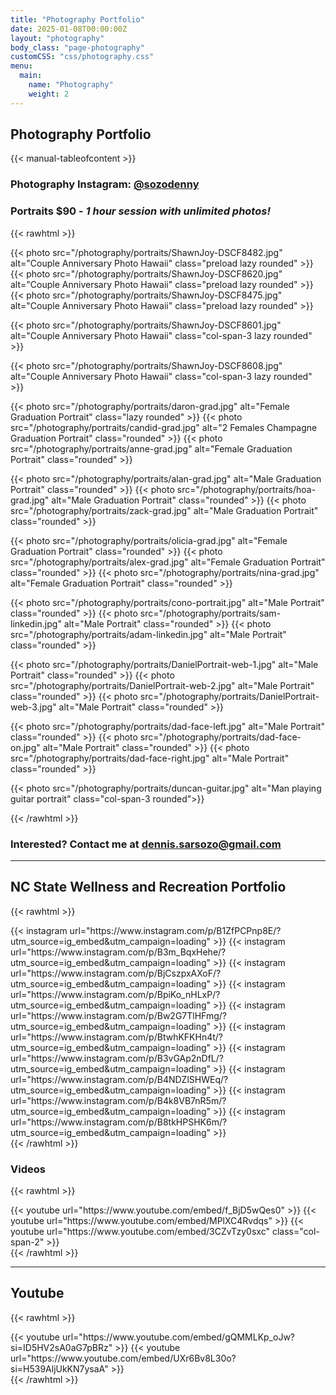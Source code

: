 ```yaml
---
title: "Photography Portfolio"
date: 2025-01-08T00:00:00Z
layout: "photography"
body_class: "page-photography"
customCSS: "css/photography.css"
menu:
  main:
    name: "Photography"
    weight: 2
---
```

## Photography Portfolio

{{< manual-tableofcontent >}}

### Photography Instagram: [@sozodenny](https://www.instagram.com/sozodenny)

### Portraits $90 - *1 hour session with unlimited photos!*

{{< rawhtml >}}
<div class="grid grid-cols-3 gap-4">
  {{< photo src="/photography/portraits/ShawnJoy-DSCF8482.jpg" alt="Couple Anniversary Photo Hawaii" class="preload lazy rounded" >}}
  {{< photo src="/photography/portraits/ShawnJoy-DSCF8620.jpg" alt="Couple Anniversary Photo Hawaii" class="preload lazy rounded" >}}
  {{< photo src="/photography/portraits/ShawnJoy-DSCF8475.jpg" alt="Couple Anniversary Photo Hawaii" class="preload lazy rounded" >}}

  {{< photo src="/photography/portraits/ShawnJoy-DSCF8601.jpg" alt="Couple Anniversary Photo Hawaii" class="col-span-3 lazy rounded" >}}

  {{< photo src="/photography/portraits/ShawnJoy-DSCF8608.jpg" alt="Couple Anniversary Photo Hawaii" class="col-span-3 lazy rounded" >}}

  {{< photo src="/photography/portraits/daron-grad.jpg" alt="Female Graduation Portrait" class="lazy rounded" >}}
  {{< photo src="/photography/portraits/candid-grad.jpg" alt="2 Females Champagne Graduation Portrait" class="rounded" >}}
  {{< photo src="/photography/portraits/anne-grad.jpg" alt="Female Graduation Portrait" class="rounded" >}}
  
  {{< photo src="/photography/portraits/alan-grad.jpg" alt="Male Graduation Portrait" class="rounded" >}}
  {{< photo src="/photography/portraits/hoa-grad.jpg" alt="Male Graduation Portrait" class="rounded" >}}
  {{< photo src="/photography/portraits/zack-grad.jpg" alt="Male Graduation Portrait" class="rounded" >}}
  
  {{< photo src="/photography/portraits/olicia-grad.jpg" alt="Female Graduation Portrait" class="rounded" >}}
  {{< photo src="/photography/portraits/alex-grad.jpg" alt="Female Graduation Portrait" class="rounded" >}}
  {{< photo src="/photography/portraits/nina-grad.jpg" alt="Female Graduation Portrait" class="rounded" >}}
  
  {{< photo src="/photography/portraits/cono-portrait.jpg" alt="Male Portrait" class="rounded" >}}
  {{< photo src="/photography/portraits/sam-linkedin.jpg" alt="Male Portrait" class="rounded" >}}
  {{< photo src="/photography/portraits/adam-linkedin.jpg" alt="Male Portrait" class="rounded" >}}
  
  {{< photo src="/photography/portraits/DanielPortrait-web-1.jpg" alt="Male Portrait" class="rounded" >}}
  {{< photo src="/photography/portraits/DanielPortrait-web-2.jpg" alt="Male Portrait" class="rounded" >}}
  {{< photo src="/photography/portraits/DanielPortrait-web-3.jpg" alt="Male Portrait" class="rounded" >}}
  
  {{< photo src="/photography/portraits/dad-face-left.jpg" alt="Male Portrait" class="rounded" >}}
  {{< photo src="/photography/portraits/dad-face-on.jpg" alt="Male Portrait" class="rounded" >}}
  {{< photo src="/photography/portraits/dad-face-right.jpg" alt="Male Portrait" class="rounded" >}}

  {{< photo src="/photography/portraits/duncan-guitar.jpg" alt="Man playing guitar portrait" class="col-span-3 rounded">}}
</div>
{{< /rawhtml >}}

### Interested? Contact me at [dennis.sarsozo@gmail.com](mailto:dennis.sarsozo@gmail.com)

---

## NC State Wellness and Recreation Portfolio

{{< rawhtml >}}
<div class="grid grid-cols-1 sm:grid-cols-2 lg:grid-cols-3 gap-4">
  {{< instagram url="https://www.instagram.com/p/B1ZfPCPnp8E/?utm_source=ig_embed&utm_campaign=loading" >}}
  {{< instagram url="https://www.instagram.com/p/B3m_BqxHehe/?utm_source=ig_embed&utm_campaign=loading" >}}
  {{< instagram url="https://www.instagram.com/p/BjCszpxAXoF/?utm_source=ig_embed&utm_campaign=loading" >}}
  {{< instagram url="https://www.instagram.com/p/BpiKo_nHLxP/?utm_source=ig_embed&utm_campaign=loading" >}}
  {{< instagram url="https://www.instagram.com/p/Bw2G7TlHFmg/?utm_source=ig_embed&utm_campaign=loading" >}}
  {{< instagram url="https://www.instagram.com/p/BtwhKFKHn4t/?utm_source=ig_embed&utm_campaign=loading" >}}
  {{< instagram url="https://www.instagram.com/p/B3vGAp2nDfL/?utm_source=ig_embed&utm_campaign=loading" >}}
  {{< instagram url="https://www.instagram.com/p/B4NDZlSHWEq/?utm_source=ig_embed&utm_campaign=loading" >}}
  {{< instagram url="https://www.instagram.com/p/B4k8VB7nR5m/?utm_source=ig_embed&utm_campaign=loading" >}}
  {{< instagram url="https://www.instagram.com/p/B8tkHPSHK6m/?utm_source=ig_embed&utm_campaign=loading" >}}
</div>
{{< /rawhtml >}}

### Videos

{{< rawhtml >}}
<div class="grid grid-cols-2 sm:grid-cols-2 gap-4 mt-8">
  {{< youtube url="https://www.youtube.com/embed/f_BjD5wQes0" >}}
  {{< youtube url="https://www.youtube.com/embed/MPlXC4Rvdqs" >}}
  {{< youtube url="https://www.youtube.com/embed/3CZvTzy0sxc" class="col-span-2" >}}
</div>
{{< /rawhtml >}}

---

## Youtube

{{< rawhtml >}}
<div class="grid grid-cols-1 sm:grid-cols-2 gap-4 mt-8">
  {{< youtube url="https://www.youtube.com/embed/gQMMLKp_oJw?si=ID5HV2sA0aG7pBRz" >}}
  {{< youtube url="https://www.youtube.com/embed/UXr6Bv8L30o?si=H539AljUkKN7ysaA" >}}
</div>
{{< /rawhtml >}}
